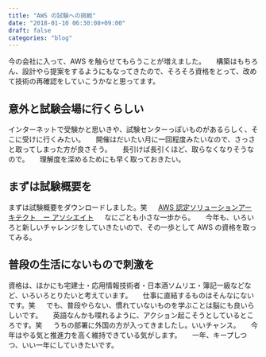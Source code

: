 ```yaml
---
title: "AWS の試験への挑戦"
date: "2018-01-10 06:30:08+09:00"
draft: false
categories: "blog"
---
```

今の会社に入って、AWS を触らせてもらうことが増えました。
　
構築はもちろん、設計やら提案をするようにもなってきたので、そろそろ資格をとって、改めて技術の再確認をしていこうかなと思ってます。
　
## 意外と試験会場に行くらしい

インターネットで受験かと思いきや、試験センターっぽいものがあるらしく、そこに受けに行くみたい。
　
開催はだいたい月に一回程度みたいなので、さっさと取ってしまった方が良さそう。
　
長引けば長引くほど、取らなくなりそうなので。
　
理解度を深めるためにも早く取っておきたい。
　
## まずは試験概要を

まずは試験概要をダウンロードしました。笑
　
<a href="https://aws.amazon.com/jp/certification/certified-solutions-architect-associate/" rel="noopener noreferrer" target="_blank">AWS 認定ソリューションアーキテクト　ー アソシエイト</a>
　
なにごとも小さな一歩から。
　
今年も、いろいろと新しいチャレンジをしていきたいので、その一歩として AWS の資格を取ってみる。
　
## 普段の生活にないもので刺激を

資格は、ほかにも宅建士・応用情報技術者・日本酒ソムリエ・簿記一級などなど、いろいろとりたいと考えています。
　
仕事に直結するものはそんなにないです。笑
　
でも、普段やらない、慣れていないものを学ぶことは脳にも良いらしいです。
　
英語なんかも喋れるように、アクション起こそうとしているところです。笑
　
うちの部署に外国の方が入ってきましたし。いいチャンス。
　
今年はやる気と推進力を高く維持できている気がします。
　
一年、キープしつつ、いい一年にしていきたいです。